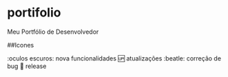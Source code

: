 # portifolio
Meu Portfólio de Desenvolvedor

##Icones


:oculos escuros: nova funcionalidades
:up: atualizações
:beatle: correção de bug
:checkered_flag: release